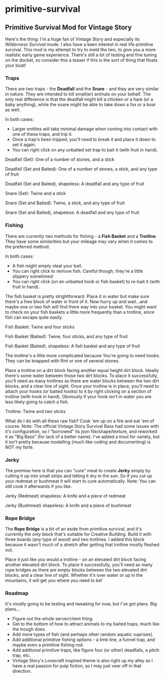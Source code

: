 # primitive-survival
<h2>Primitive Survival Mod for Vintage Story</h2>

Here's the thing:  I'm a huge fan of Vintage Story and especially its <i>Wilderness Survival</i> mode.  I also have a keen interest in real life primitive survival. This mod is my attempt to try to meld the two, to give you a more realistic early game experience.  There's still a lot of testing and fine tuning on the docket, so consider this a teaser if this is the sort of thing that floats your boat!

<h3>Traps</h3>

There are two traps - the <b>Deadfall</b> and the <b>Snare</b> - and they are very similar in nature.  They are intended to kill small(er) animals on your behalf.  The only real difference is that the deadfall might kill a chicken or a hare (or a baby anything), while the snare might be able to take down a fox or a boar as well.

In both cases:

 - Larger entities will take minimal damage when coming into contact with one of these traps, and trip it.  
 - Once a trap's been tripped, you'll need to break it and place it down to set it again.
 - You can right click on any unbaited set trap to bait it (with fruit in hand).

Deadfall (Set): One of a number of stones, and a stick
<recipe>

Deadfall (Set and Baited): One of a number of stones, a stick, and any type of fruit
<recipe>

Deadfall (Set and Baited), shapeless: A deadfall and any type of fruit
<recipe>

Snare (Set): Twine and a stick
<recipe>

Snare (Set and Baited): Twine, a stick, and any type of fruit
<recipe>

Snare (Set and Baited), shapeless: A deadfall and any type of fruit
<recipe>


<h3>Fishing</h3>

There are currently two methods for fishing - a <b>Fish Basket</b> and a <b>Trotline</b>.  They have some similarities but your mileage may vary when it comes to the preferred method.

In both cases:

 - A fish might simply steal your bait.
 - You can right click to remove fish.  Careful though, they're a little slippery sometimes!
 - You can right click (on an unbaited hook or fish basket) to re-bait it (with fruit in hand).

The fish basket is pretty strightforward.  Place it in water but make sure there's a free block of water in front of it.  Now hurry up and wait...and maybe one or two fish will find there way into your basket.
You might want to check on your fish baskets a little more frequently than a trotline, since fish can escape quite easily.

Fish Basket: Twine and four sticks
<recipe>

Fish Basket (Baited): Twine, four sticks, and any type of fruit
<recipe>

Fish Basket (Baited), shapeless: A fish basket and any type of fruit
<recipe>

The trotline's a little more complicated because You're going to need hooks.  They can be knapped with flint or one of several stones.

<knapping>

Place a trotline on a dirt block facing another equal height dirt block.  Ideally there's some water between those two dirt blocks.  To place it successfully, you'll need as many trotlines as there are water blocks between the two dirt blocks, and a clear line of sight.
Once your trotline is in place, you'll need to attach your hooks (or baited hooks) to it by right clicking on a section of trotline (with hook in hand).  Obviously if your hook isn't in water you are less likely going to catch a fish.

Trotline: Twine and two sticks
<recipe>


What do I do with all these raw fish?  Cook 'em up on a fire and eat 'em of course.  Note: The official Vintage Story Survival Bass had some issues with it's configuration, so I "borrowed" its json file/shape/texture, and reworked it as "Big Bass" (for lack of a better name).  I've added a trout for variety, but it isn't pretty because modelling (much like coding and documenting) is NOT my forte.  

<h3>Jerky</h3>

The premise here is that you can "cure" meat to create <b>Jerky</b> simply by cutting it up into small strips and letting it dry in the sun.  So if you cut up your redmeat or bushmeat it will start to cure automatically.  Note: You can still cook it afterwards if you like.

Jerky (Redmeat) shapeless: A knife and a piece of redmeat
<recipe>

Jerky (Bushmeat) shapeless: A knife and a piece of bushmeat
<recipe>


<h3>Rope Bridge</h3>

The <b>Rope Bridge</b> is a bit of an aside from primitive survival, and it's currently the only block that's suitable for Creative Building.  Build it with three boards (any type of wood) and two trotlines.  I added this block because it wasn't much of a stretch after getting that trotline mostly fleshed out.

<Recipe>

Place it just like you would a trotline - on an elevated dirt block facing another elevated dirt block.  To place it successfully, you'll need as many rope bridges as there are empty blocks between the two elevated dirt blocks, and a clear line of sight. Whether it's over water or up in the mountains, it will get you where you need to be!


<h3>Roadmap</h3>

It's mostly going to be testing and tweaking for now, but I've got plans.  Big plans...

 - Figure out the whole server/client thing.
 - Get to the bottom of how to attract animals to my baited traps, much like the trough does.
 - Add more types of fish (and perhaps other random aquatic suprises).
 - Add additional primitive fishing options - a limb line, a funnel trap, and maybe even a primitive fishing rod.
 - Add additonal primitive traps, like figure four (or other) deadfalls, a pitch trap, etc. 
 - Vintage Story's Lovecraft inspired theme is also right up my alley as I have a real passion for pulp fiction, so I may just veer off in that direction.
